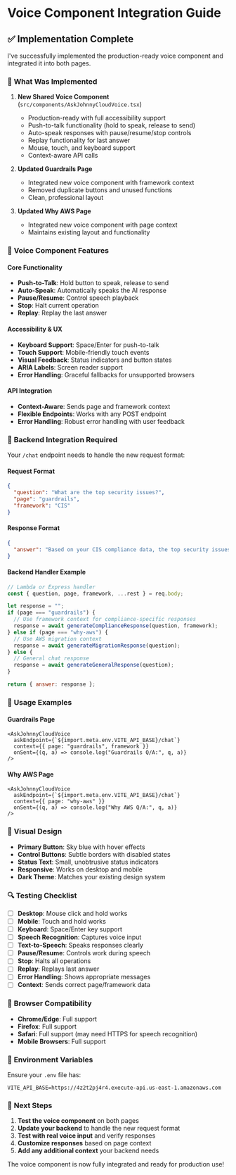 # Voice Component Integration Guide

## ✅ **Implementation Complete**

I've successfully implemented the production-ready voice component and integrated it into both pages.

### 🎯 **What Was Implemented**

1. **New Shared Voice Component** (`src/components/AskJohnnyCloudVoice.tsx`)
   - Production-ready with full accessibility support
   - Push-to-talk functionality (hold to speak, release to send)
   - Auto-speak responses with pause/resume/stop controls
   - Replay functionality for last answer
   - Mouse, touch, and keyboard support
   - Context-aware API calls

2. **Updated Guardrails Page**
   - Integrated new voice component with framework context
   - Removed duplicate buttons and unused functions
   - Clean, professional layout

3. **Updated Why AWS Page**
   - Integrated new voice component with page context
   - Maintains existing layout and functionality

### 🚀 **Voice Component Features**

#### **Core Functionality**
- **Push-to-Talk**: Hold button to speak, release to send
- **Auto-Speak**: Automatically speaks the AI response
- **Pause/Resume**: Control speech playback
- **Stop**: Halt current operation
- **Replay**: Replay the last answer

#### **Accessibility & UX**
- **Keyboard Support**: Space/Enter for push-to-talk
- **Touch Support**: Mobile-friendly touch events
- **Visual Feedback**: Status indicators and button states
- **ARIA Labels**: Screen reader support
- **Error Handling**: Graceful fallbacks for unsupported browsers

#### **API Integration**
- **Context-Aware**: Sends page and framework context
- **Flexible Endpoints**: Works with any POST endpoint
- **Error Handling**: Robust error handling with user feedback

### 🔧 **Backend Integration Required**

Your `/chat` endpoint needs to handle the new request format:

#### **Request Format**
```json
{
  "question": "What are the top security issues?",
  "page": "guardrails",
  "framework": "CIS"
}
```

#### **Response Format**
```json
{
  "answer": "Based on your CIS compliance data, the top security issues are..."
}
```

#### **Backend Handler Example**
```javascript
// Lambda or Express handler
const { question, page, framework, ...rest } = req.body;

let response = "";
if (page === "guardrails") {
  // Use framework context for compliance-specific responses
  response = await generateComplianceResponse(question, framework);
} else if (page === "why-aws") {
  // Use AWS migration context
  response = await generateMigrationResponse(question);
} else {
  // General chat response
  response = await generateGeneralResponse(question);
}

return { answer: response };
```

### 📱 **Usage Examples**

#### **Guardrails Page**
```tsx
<AskJohnnyCloudVoice
  askEndpoint={`${import.meta.env.VITE_API_BASE}/chat`}
  context={{ page: "guardrails", framework }}
  onSent={(q, a) => console.log("Guardrails Q/A:", q, a)}
/>
```

#### **Why AWS Page**
```tsx
<AskJohnnyCloudVoice
  askEndpoint={`${import.meta.env.VITE_API_BASE}/chat`}
  context={{ page: "why-aws" }}
  onSent={(q, a) => console.log("Why AWS Q/A:", q, a)}
/>
```

### 🎨 **Visual Design**

- **Primary Button**: Sky blue with hover effects
- **Control Buttons**: Subtle borders with disabled states
- **Status Text**: Small, unobtrusive status indicators
- **Responsive**: Works on desktop and mobile
- **Dark Theme**: Matches your existing design system

### 🔍 **Testing Checklist**

- [ ] **Desktop**: Mouse click and hold works
- [ ] **Mobile**: Touch and hold works
- [ ] **Keyboard**: Space/Enter key support
- [ ] **Speech Recognition**: Captures voice input
- [ ] **Text-to-Speech**: Speaks responses clearly
- [ ] **Pause/Resume**: Controls work during speech
- [ ] **Stop**: Halts all operations
- [ ] **Replay**: Replays last answer
- [ ] **Error Handling**: Shows appropriate messages
- [ ] **Context**: Sends correct page/framework data

### 🚨 **Browser Compatibility**

- **Chrome/Edge**: Full support
- **Firefox**: Full support
- **Safari**: Full support (may need HTTPS for speech recognition)
- **Mobile Browsers**: Full support

### 🔧 **Environment Variables**

Ensure your `.env` file has:
```
VITE_API_BASE=https://4z2t2pj4r4.execute-api.us-east-1.amazonaws.com
```

### 🎯 **Next Steps**

1. **Test the voice component** on both pages
2. **Update your backend** to handle the new request format
3. **Test with real voice input** and verify responses
4. **Customize responses** based on page context
5. **Add any additional context** your backend needs

The voice component is now fully integrated and ready for production use!







